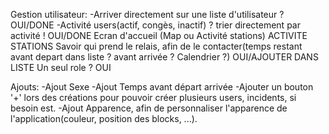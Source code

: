 Gestion utilisateur:
	-Arriver directement sur une liste d'utilisateur ? OUI/DONE
	-Activité users(actif, congès, inactif) ? trier directement par activité ! OUI/DONE
Ecran d'accueil (Map ou Activité stations) ACTIVITE STATIONS
Savoir qui prend le relais, afin de le contacter(temps restant avant depart dans liste ? avant arrivée ? Calendrier ?)
	OUI/AJOUTER DANS LISTE
Un seul role ?
	OUI

Ajouts:
	-Ajout Sexe
	-Ajout Temps avant départ arrivée
	-Ajouter un bouton '+' lors des créations pour pouvoir créer plusieurs users, incidents, si besoin est.
	-Ajout Apparence, afin de personnaliser l'apparence de l'application(couleur, position des blocks, ...).